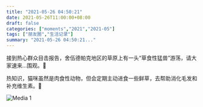 ```yaml
---
title: "2021-05-26 04:50:21"
date: 2021-05-26T11:00:00+08:00
draft: false
categories: ["moments","2021","2021-05"]
tags: ["朋友圈","生活记录"]
summary: "2021-05-26 04:50:21..."
---
```


接到热心群众目击报告，舍伍德帕克地区的草原上有一头“草食性猛兽”游荡，请大家速来…围观。🤭

热知识，猫咪虽然是肉食性动物，但会定期主动进食一些鲜草，去帮助消化毛发和补充维生素。🌱

![Media 1](/Moments/photos/2021-05-26/202105260450210.jpg)

